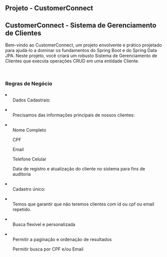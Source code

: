 ## Projeto - CustomerConnect

<h2>CustomerConnect - Sistema de Gerenciamento de Clientes</h2>

<p>Bem-vindo ao CustomerConnect, um projeto envolvente e prático projetado para ajudá-lo a dominar os 
  fundamentos do Spring Boot e do Spring Data JPA. Neste projeto, você criará um robusto Sistema de 
  Gerenciamento de Clientes que executa operações CRUD em uma entidade Cliente.</p>
  </br>

  <h3>Regras de Negócio</h3>
  <li>
    <ul>Dados Cadastrais:</ul>
    <li>
      <ul>Precisamos das informações principais de nossos clientes: </ul>
      <li>
        <ul>Nome Completo</ul>
        <ul>CPF</ul>
        <ul>Email</ul>
        <ul>Telefone Celular</ul>
        <ul>Data de registro e atualização do cliente no sistema para fins de auditoria</ul>
      </li>     
    </li>
     <li>
        <ul>Cadastro único:</ul>
       <li>
         <ul>Temos que garantir que não teremos clientes com id ou cpf ou email repetido. </ul>
       </li>
    </li>
    <li>
      <ul>Busca flexível e personalizada</ul>
      <li>
        <ul>Permitir a paginação e ordenação de resultados</ul>
        <ul>Permitir busca por CPF e/ou Email</ul>
      </li>
    </li>
  </li>
